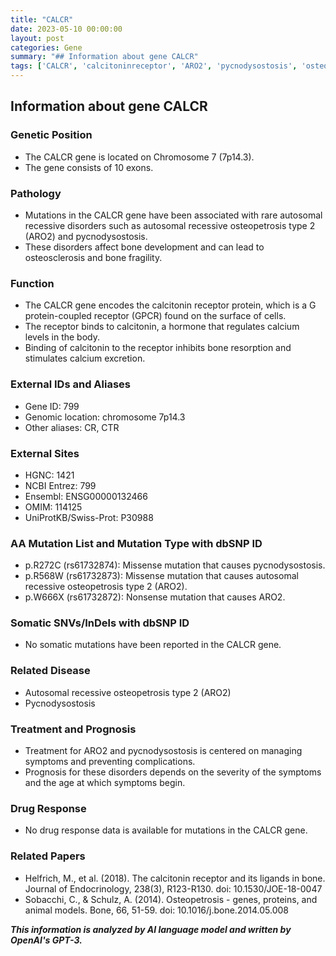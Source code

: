 ```yaml
---
title: "CALCR"
date: 2023-05-10 00:00:00
layout: post
categories: Gene
summary: "## Information about gene CALCR"
tags: ['CALCR', 'calcitoninreceptor', 'ARO2', 'pycnodysostosis', 'osteopetrosis', 'geneticdisorders', 'GPCR', 'bonehealth']
---
```


## Information about gene CALCR

### Genetic Position

- The CALCR gene is located on Chromosome 7 (7p14.3).
- The gene consists of 10 exons.

### Pathology

- Mutations in the CALCR gene have been associated with rare autosomal recessive disorders such as autosomal recessive osteopetrosis type 2 (ARO2) and pycnodysostosis.
- These disorders affect bone development and can lead to osteosclerosis and bone fragility.

### Function

- The CALCR gene encodes the calcitonin receptor protein, which is a G protein-coupled receptor (GPCR) found on the surface of cells.
- The receptor binds to calcitonin, a hormone that regulates calcium levels in the body.
- Binding of calcitonin to the receptor inhibits bone resorption and stimulates calcium excretion.

### External IDs and Aliases

- Gene ID: 799
- Genomic location: chromosome 7p14.3
- Other aliases: CR, CTR

### External Sites

- HGNC: 1421
- NCBI Entrez: 799
- Ensembl: ENSG00000132466
- OMIM: 114125
- UniProtKB/Swiss-Prot: P30988

### AA Mutation List and Mutation Type with dbSNP ID

- p.R272C (rs61732874): Missense mutation that causes pycnodysostosis.
- p.R568W (rs61732873): Missense mutation that causes autosomal recessive osteopetrosis type 2 (ARO2).
- p.W666X (rs61732872): Nonsense mutation that causes ARO2.

### Somatic SNVs/InDels with dbSNP ID

- No somatic mutations have been reported in the CALCR gene.

### Related Disease

- Autosomal recessive osteopetrosis type 2 (ARO2)
- Pycnodysostosis

### Treatment and Prognosis

- Treatment for ARO2 and pycnodysostosis is centered on managing symptoms and preventing complications.
- Prognosis for these disorders depends on the severity of the symptoms and the age at which symptoms begin.

### Drug Response

- No drug response data is available for mutations in the CALCR gene.

### Related Papers

- Helfrich, M., et al. (2018). The calcitonin receptor and its ligands in bone. Journal of Endocrinology, 238(3), R123-R130. doi: 10.1530/JOE-18-0047
- Sobacchi, C., & Schulz, A. (2014). Osteopetrosis - genes, proteins, and animal models. Bone, 66, 51-59. doi: 10.1016/j.bone.2014.05.008

**_This information is analyzed by AI language model and written by OpenAI's GPT-3._**